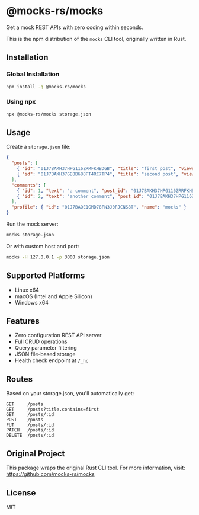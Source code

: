 # @mocks-rs/mocks

Get a mock REST APIs with zero coding within seconds.

This is the npm distribution of the `mocks` CLI tool, originally written in Rust.

## Installation

### Global Installation
```bash
npm install -g @mocks-rs/mocks
```

### Using npx
```bash
npx @mocks-rs/mocks storage.json
```

## Usage

Create a `storage.json` file:

```json
{
  "posts": [
    { "id": "01J7BAKH37HPG116ZRRFKHBDGB", "title": "first post", "views": 100 },
    { "id": "01J7BAKH37GE8B688PT4RC7TP4", "title": "second post", "views": 10 }
  ],
  "comments": [
    { "id": 1, "text": "a comment", "post_id": "01J7BAKH37HPG116ZRRFKHBDGB" },
    { "id": 2, "text": "another comment", "post_id": "01J7BAKH37HPG116ZRRFKHBDGB" }
  ],
  "profile": { "id": "01J7BAQE1GMD78FN3J0FJCNS8T", "name": "mocks" }
}
```

Run the mock server:

```bash
mocks storage.json
```

Or with custom host and port:

```bash
mocks -H 127.0.0.1 -p 3000 storage.json
```

## Supported Platforms

- Linux x64
- macOS (Intel and Apple Silicon)
- Windows x64

## Features

- Zero configuration REST API server
- Full CRUD operations
- Query parameter filtering
- JSON file-based storage
- Health check endpoint at `/_hc`

## Routes

Based on your storage.json, you'll automatically get:

```
GET     /posts
GET     /posts?title.contains=first
GET     /posts/:id
POST    /posts
PUT     /posts/:id
PATCH   /posts/:id
DELETE  /posts/:id
```

## Original Project

This package wraps the original Rust CLI tool. For more information, visit:
https://github.com/mocks-rs/mocks

## License

MIT
